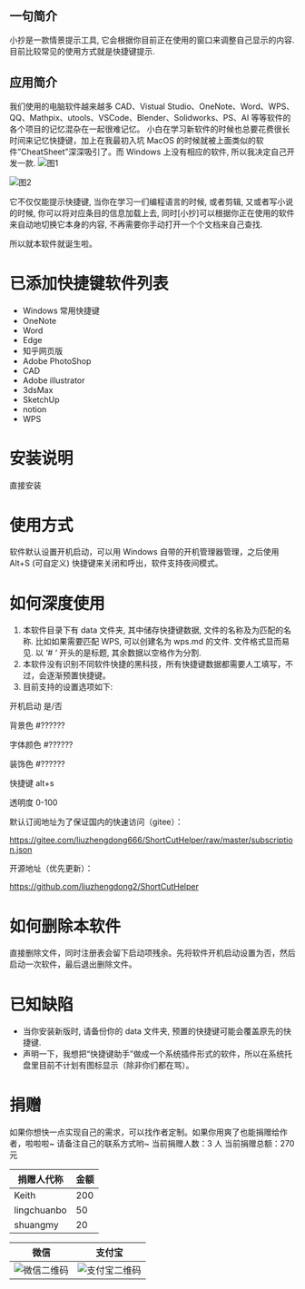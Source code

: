 ## 一句简介

小抄是一款情景提示工具, 它会根据你目前正在使用的窗口来调整自己显示的内容. 目前比较常见的使用方式就是快捷键提示.

## 应用简介

我们使用的电脑软件越来越多 CAD、Vistual Studio、OneNote、Word、WPS、QQ、Mathpix、utools、VSCode、Blender、Solidworks、PS、AI 等等软件的各个项目的记忆混杂在一起很难记忆。
小白在学习新软件的时候也总要花费很长时间来记忆快捷键，加上在我最初入坑 MacOS 的时候就被上面类似的软件”CheatSheet”深深吸引了。而 Windows 上没有相应的软件, 所以我决定自己开发一款.
![图1](https://github.com/BetterWorld-Liuser/XiaoChao/blob/master/picture/%E5%9B%BE%E7%89%871.png)

![图2](https://github.com/BetterWorld-Liuser/XiaoChao/blob/master/picture/%E5%9B%BE%E7%89%872.png)

它不仅仅能提示快捷键, 当你在学习一们编程语言的时候, 或者剪辑, 又或者写小说的时候, 你可以将对应条目的信息加载上去, 同时[小抄]可以根据你正在使用的软件来自动地切换它本身的内容, 不再需要你手动打开一个个文档来自己查找.

所以就本软件就诞生啦。

# 已添加快捷键软件列表

- Windows 常用快捷键
- OneNote
- Word
- Edge
- 知乎网页版
- Adobe PhotoShop
- CAD
- Adobe illustrator
- 3dsMax
- SketchUp
- notion
- WPS

# 安装说明

直接安装

# 使用方式

软件默认设置开机启动，可以用 Windows 自带的开机管理器管理，之后使用 Alt+S (可自定义) 快捷键来关闭和呼出，软件支持夜间模式。

# 如何深度使用

1. 本软件目录下有 data 文件夹, 其中储存快捷键数据, 文件的名称及为匹配的名称. 比如如果需要匹配 WPS, 可以创建名为 wps.md 的文件. 文件格式显而易见. 以 ‘# ‘ 开头的是标题, 其余数据以空格作为分割.
2. 本软件没有识别不同软件快捷的黑科技，所有快捷键数据都需要人工填写，不过，会逐渐预置快捷键。
3. 目前支持的设置选项如下:

开机启动 是/否

背景色 #??????

字体颜色 #??????

装饰色 #??????

快捷键 alt+s

透明度 0-100

默认订阅地址为了保证国内的快速访问（gitee）：

https://gitee.com/liuzhengdong666/ShortCutHelper/raw/master/subscription.json

开源地址（优先更新）：

https://github.com/liuzhengdong2/ShortCutHelper

# 如何删除本软件

直接删除文件，同时注册表会留下启动项残余。先将软件开机启动设置为否，然后启动一次软件，最后退出删除文件。

# 已知缺陷

- 当你安装新版时, 请备份你的 data 文件夹, 预置的快捷键可能会覆盖原先的快捷键.
- 声明一下，我想把“快捷键助手”做成一个系统插件形式的软件，所以在系统托盘里目前不计划有图标显示（除非你们都在骂）。

# 捐赠

如果你想快一点实现自己的需求，可以找作者定制。如果你用爽了也能捐赠给作者，啦啦啦~
请备注自己的联系方式哟~
当前捐赠人数：3 人
当前捐赠总额：270 元

| 捐赠人代称  | 金额 |
| ----------- | ---- |
| Keith       | 200  |
| lingchuanbo | 50   |
| shuangmy    | 20   |

| 微信                                                                                                      | 支付宝                                                                                                      |
| --------------------------------------------------------------------------------------------------------- | ----------------------------------------------------------------------------------------------------------- |
| ![微信二维码](https://github.com/BetterWorld-Liuser/XiaoChao/blob/master/picture/%E5%9B%BE%E7%89%875.jpg) | ![支付宝二维码](https://github.com/BetterWorld-Liuser/XiaoChao/blob/master/picture/%E5%9B%BE%E7%89%876.png) |
